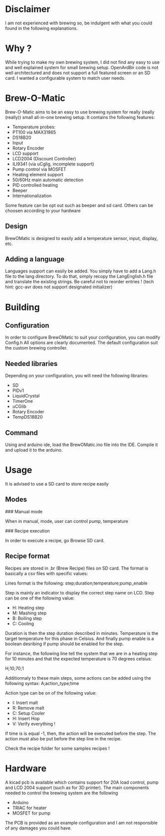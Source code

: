 # Disclaimer

I am not experienced with brewing so, be indulgent with what you could found in the following explanations.

# Why ?

While trying to make my own brewing system, I did not find any easy to use and well explained system for small brewing setup.
OpenArdBir code is not well architectured and does not support a full featured screen or an SD card.
I wanted a configurable system to match user needs.

#  Brew-O-Matic

Brew-O-Matic aims to be an easy to use brewing system for really (really (really)) small  all-in-one brewing setup.
It contains the following features:
* Temperature probes:
 * PT100 via MAX31865
 * DS18B20
* Input
 * Rotary Encoder
* LCD support
 * LCD2004 (Discount Controller)
 * ILI9341 (via uCglig, incomplete support)
* Pump control via MOSFET
* Heating element support
 * 50/60Hz main automatic detection
 * PID controlled heating
* Beeper
* Internationalization

Some feature can be opt out such as beeper and sd card.
Others can be choosen according to your hardware

## Design

BrewOMatic is designed to easily add a temperature sensor, input, display, etc.

## Adding a language

Languages support can easily be added. You simply have to add a Lang<YourLanguage>.h file to the lang directory.
To do that, simply recopy the LangEnglish.h file and translate the existing strings.
Be careful not to reorder entries ! (tech hint: gcc-avr does not support designated initializer)

# Building

## Configuration

In order to configure BrewOMatic to suit your configuration, you can modify Config.h
All options are clearly documented. The default configuration suit the custom brewing controller.

## Needed libraries

Depending on your configuration, you will need the following libraries:
* SD
* PIDv1
* LiquidCrystal
* TimerOne
* uCGlib
* Rotary Encoder
* TempDS18B20

## Command

Using and arduino ide, load the BrewOMatic.ino file into the IDE.
Compile it and upload it to the arduino.

# Usage

It is advised to use a SD card to store recipe easily

## Modes

### Manual mode

When in manual, mode, user can control pump, temperature

### Recipe execution

In order to execute a recipe, go Browse SD card.

## Recipe format

Recipes are stored in .br (Brew Recipe) files on SD card.
The format is basically a csv files with specific values:

Lines format is the following:
step;duration;temperature;pump_enable

Step is mainly an indicator to display the correct step name on LCD.
Step can be one of the following value:
 - H: Heating step
 - M: Mashing step
 - B: Boiling step
 - C: Cooling

Duration is then the step duration described in minutes.
Temperature is the target temperature for this phase in Celsius.
And finally pump enable is a boolean desribing if pump should be enabled for the
step.

For instance, the following line tell the system that we are in a heating step for 10 minutes
and that the expected temperature is 70 degrees celsius:

H;10;70;1

Additionnaly to these main steps, some actions can be added using the following syntax:
A;action_type;time

Action type can be on of the following value:
 - I: Insert malt
 - R: Remove malt
 - C: Setup Cooler
 - H: Insert Hop
 - V: Verify everything !

If time is is equal -1, then, the action will be executed before the step.
The action must also be put before the step line in the recipe.

Check the recipe folder for some samples recipes !

# Hardware

A kicad pcb is available which contains support for 20A load control, pump and LCD 2004 support (such as for 3D printer).
The main components needed to control the brewing system are the following
* Arduino
* TRIAC for heater
* MOSFET for pump

The PCB is provided as an example configuration and I am not responsible of any damages you could have.
